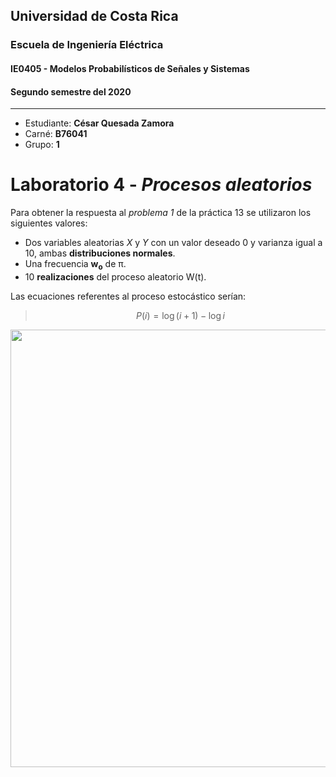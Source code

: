 ## Universidad de Costa Rica
### Escuela de Ingeniería Eléctrica
#### IE0405 - Modelos Probabilísticos de Señales y Sistemas

#### Segundo semestre del 2020

---

* Estudiante: **César Quesada Zamora**
* Carné: **B76041**
* Grupo: **1**


# Laboratorio 4 - *Procesos aleatorios* 

Para obtener la respuesta al *problema 1* de la práctica 13 se utilizaron los siguientes valores:

- Dos variables aleatorias *X* y *Y* con un valor deseado 0 y varianza igual a 10, ambas **distribuciones normales**.
- Una frecuencia  **w<sub>o</sub>** de π. 
- 10 **realizaciones** del proceso aleatorio W(t). 

Las ecuaciones referentes al proceso estocástico serían:

> $$\displaystyle P(i) = \log{(i + 1)} - \log{i} $$

<img align='center' src='https://i.imgur.com/2PwdGF0.png' width ="700"/>
